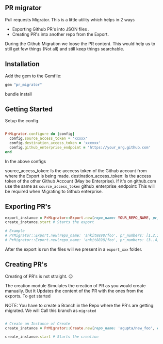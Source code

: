 ## PR migrator

Pull requests Migrator. This is a little utility which helps in 2 ways

- Exporting Github PR's into JSON files .
- Creating PR's into another repo from the Export.

During the Github Migration we loose the PR content. This would help us to still get few things (Not all) and still keep things searchable.

## Installation

Add the gem to the Gemfile:

```ruby
gem "pr_migrator"    
```

bundle install

## Getting Started

Setup the config

```ruby

PrMigrator.configure do |config|
  config.source_access_token = 'xxxxx'
  config.destination_access_token = 'xxxxxx'
  config.github_enterprise_endpoint = 'https://your_org.github.com'
end

```

In the above configs

source_access_token: Is the acccess token of the Github account from where the Export is being made.
destination_access_token: Is the access token of the other Github Account (May be Enterprise). If it's on github.com use the same as `source_access_token`
github_enterprise_endpoint: This will be required when Migrating to Github enterprise.

## Exporting PR's 

```ruby
export_instance = PrMigrator::Export.new(repo_name: YOUR_REPO_NAME, pr_numbers: ARRAY_OF_PR_NUMBERS)
create_instance.start # Starts the export 

# Example
# PrMigrator::Export.new(repo_name: 'ankit8898/foo', pr_numbers: [1,2,3,4,5,6]) #array of PR's
# PrMigrator::Export.new(repo_name: 'ankit8898/foo', pr_numbers: (3..4).to_a) # Range of PR

```

After the export is run the files will we present in a `export_xxx` folder.

## Creating PR's 

Creating of PR's is not straight. :neutral_face:

The creation module Simulates the creation of PR as you would create manually. But it Updates the content of the PR with the ones from the exports. To get started 

NOTE: You have to create a Branch in the Repo where the PR's are getting migrated. We will Call this branch as `migrated`

```ruby

# Create an Instance of Create
create_instance = PrMigrator::Create.new(repo_name: 'agupta/new_foo', exported_pr_dir: 'PATH_TO_FILES/*',migration_branch: 'migrated')

create_instance.start # Starts the creation 

```